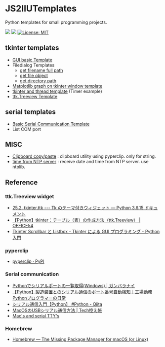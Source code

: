 # JS2IIUTemplates
Python templates for small programming projects.

<!--
[![linting: pylint](https://img.shields.io/badge/linting-pylint-yellowgreen)](https://github.com/pylint-dev/pylint)
[![Pylint](https://github.com/JS2IIU-MH/JS2IIUTemplates/actions/workflows/pylint.yml/badge.svg)](https://github.com/JS2IIU-MH/JS2IIUTemplates/actions/workflows/pylint.yml)
-->

![](https://byob.yarr.is/JS2IIU-MH/JS2IIUTemplates/passing_lints)
![](https://byob.yarr.is/JS2IIU-MH/JS2IIUTemplates/time)
[![License: MIT](https://img.shields.io/badge/License-MIT-brightgreen.svg)](LICENSE)

## tkinter templates

- [GUI basic Template](tkinter/gui_template_basic.py)
- Filedialog Templates
    - [get filename full path](tkinter/filedialog_fullpath.py)
    - [get file object](tkinter/filedialog_fileobj.py)
    - [get directory path](tkinter/filedialog_folderpath.py)
- [Matplotlib graph on tkinter window template](tkinter/tkinter_matplotlib_template.py)
- [tkinter and thread template](tkinter/thread_timer_template.py) (Timer example)
- [ttk.Treeview Template](tkinter/tkinter_treeview_template.py)

## serial templates

- [Basic Serial Communication Template](serial/serial_basic_template.py)
- List COM port

## MISC

- [Clipboard copy/paste](misc/clipboard_template.py) : clipboard utility using pyperclip. only for string.
- [time from NTP server](misc/ntp_template.py) : receive date and time from NTP server. use ntplib.

## Reference
### ttk.Treeview widget
- [25.2. tkinter.ttk --- Tk のテーマ付きウィジェット — Python 3.6.15 ドキュメント](https://docs.python.org/ja/3.6/library/tkinter.ttk.html#treeview)
- [【Python】tkinter：テーブル（表）の作成方法（ttk.Treeview） | OFFICE54](https://office54.net/python/tkinter/ttk-treeview-table)
- [Tkinter Scrollbar と Listbox - Tkinter による GUI プログラミング - Python 入門](https://python.keicode.com/advanced/tkinter-widget-scrollbar.php)
### pyperclip
- [pyperclip · PyPI](https://pypi.org/project/pyperclip/)
### Serial communication
- [Pythonでシリアルポートの一覧取得(Windows) | ガンバラナイ](https://ganbaranai.tech/tech-blog/python-pySerial-listPorts/)
- [【Python】製造装置とのシリアル通信のポート番号自動検知｜工場勤務Pythonプログラマーの日常](https://plantprogramer.com/auto_seiralport_num/)
- [シリアル通信入門【Python】 #Python - Qiita](https://qiita.com/umi_mori/items/757834e0ef75f38cea19)
- [MacOSのUSBシリアル通信方法 | Tech控え帳](https://www.chihayafuru.jp/tech/index.php/archives/3689)
- [Mac's and serial TTY's](https://pbxbook.com/other/mac-tty.html)
### Homebrew
- [Homebrew — The Missing Package Manager for macOS (or Linux)](https://brew.sh/)

